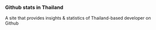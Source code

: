 ### Github stats in Thailand

A site that provides insights & statistics of Thailand-based developer on Github

